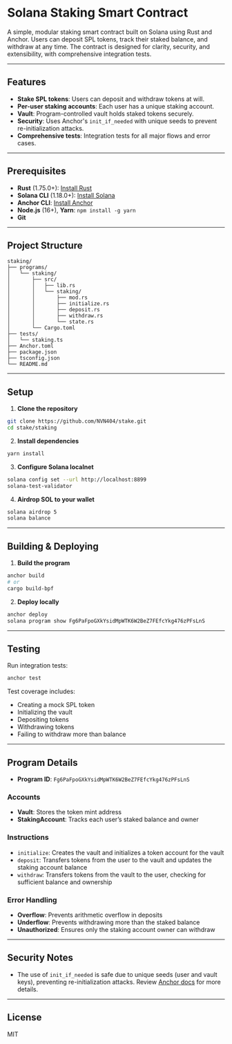 # Solana Staking Smart Contract

A simple, modular staking smart contract built on Solana using Rust and Anchor. Users can deposit SPL tokens, track their staked balance, and withdraw at any time. The contract is designed for clarity, security, and extensibility, with comprehensive integration tests.

---

## Features
- **Stake SPL tokens**: Users can deposit and withdraw tokens at will.
- **Per-user staking accounts**: Each user has a unique staking account.
- **Vault**: Program-controlled vault holds staked tokens securely.
- **Security**: Uses Anchor's `init_if_needed` with unique seeds to prevent re-initialization attacks.
- **Comprehensive tests**: Integration tests for all major flows and error cases.

---

## Prerequisites
- **Rust** (1.75.0+): [Install Rust](https://rustup.rs/)
- **Solana CLI** (1.18.0+): [Install Solana](https://docs.solana.com/cli/install-solana-cli-tools)
- **Anchor CLI**: [Install Anchor](https://book.anchor-lang.com/chapter_1/installation.html)
- **Node.js** (16+), **Yarn**: `npm install -g yarn`
- **Git**

---

## Project Structure
```
staking/
├── programs/
│   └── staking/
│       ├── src/
│       │   ├── lib.rs
│       │   └── staking/
│       │       ├── mod.rs
│       │       ├── initialize.rs
│       │       ├── deposit.rs
│       │       ├── withdraw.rs
│       │       └── state.rs
│       └── Cargo.toml
├── tests/
│   └── staking.ts
├── Anchor.toml
├── package.json
├── tsconfig.json
└── README.md
```

---

## Setup

1. **Clone the repository**
  ```bash
  git clone https://github.com/NVN404/stake.git
  cd stake/staking
  ```
2. **Install dependencies**
  ```bash
  yarn install
  ```
3. **Configure Solana localnet**
  ```bash
  solana config set --url http://localhost:8899
  solana-test-validator
  ```
4. **Airdrop SOL to your wallet**
  ```bash
  solana airdrop 5
  solana balance
  ```

---

## Building & Deploying

1. **Build the program**
  ```bash
  anchor build
  # or
  cargo build-bpf
  ```
2. **Deploy locally**
  ```bash
  anchor deploy
  solana program show Fg6PaFpoGXkYsidMpWTK6W2BeZ7FEfcYkg476zPFsLnS
  ```

---

## Testing

Run integration tests:
```bash
anchor test
```

Test coverage includes:
- Creating a mock SPL token
- Initializing the vault
- Depositing tokens
- Withdrawing tokens
- Failing to withdraw more than balance

---

## Program Details

- **Program ID**: `Fg6PaFpoGXkYsidMpWTK6W2BeZ7FEfcYkg476zPFsLnS`

### Accounts
- **Vault**: Stores the token mint address
- **StakingAccount**: Tracks each user’s staked balance and owner

### Instructions
- `initialize`: Creates the vault and initializes a token account for the vault
- `deposit`: Transfers tokens from the user to the vault and updates the staking account balance
- `withdraw`: Transfers tokens from the vault to the user, checking for sufficient balance and ownership

### Error Handling
- **Overflow**: Prevents arithmetic overflow in deposits
- **Underflow**: Prevents withdrawing more than the staked balance
- **Unauthorized**: Ensures only the staking account owner can withdraw

---

## Security Notes
- The use of `init_if_needed` is safe due to unique seeds (user and vault keys), preventing re-initialization attacks. Review [Anchor docs](https://book.anchor-lang.com/chapter_6/faq.html#what-is-init_if_needed) for more details.

---

## License
MIT


